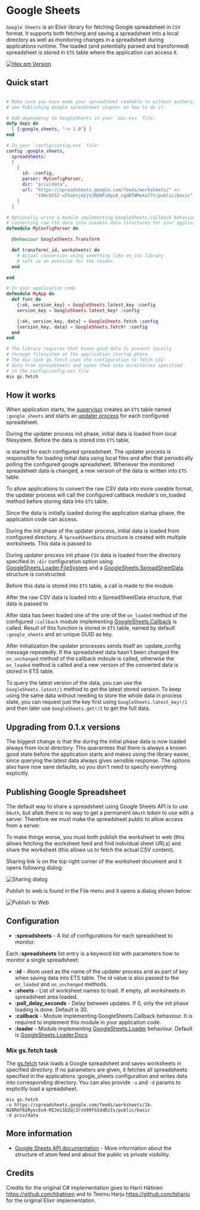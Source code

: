 # Google Sheets 

`Google Sheets` is an Elixir library for fetching Google spreadsheet in `CSV` format. It supports both fetching and saving a spreadsheet into a local directory as well as monitoring changes in a spreadsheet during applications runtime. The loaded (and potentially parsed and transformed) spreadsheet is stored in `ETS` table where the application can access it.

[![Hex.pm Version](http://img.shields.io/hexpm/v/google_sheets.svg?style=flat)](https://hex.pm/packages/google_sheets)

## Quick start

```elixir

# Make sure you have made your spreadsheet readable to without authorization,
# see Publishing Google spreadsheet chapter on how to do it.

# Add dependency to GoogleSheets in your `mix.exs` file:
defp deps do
  [ {:google_sheets, "~> 1.0"} ]
end

# In your `config/config.exs` file:
config :google_sheets,
  spreadsheets:
  [
    [    
      id: :config,
      parser: MyConfigParser,
      dir: "priv/data",
      url: "https://spreadsheets.google.com/feeds/worksheets/" <>
           "19HcQV5Z-uTXaVxjm2jVJNGNFv0pzA_cgdBTWMe4a77Y/public/basic",
    ]
  ]

# Optionally write a module implementing GoogleSheets.Callback behaviour for
# converting raw CSV data into useable data structures for your application.
defmodule MyConfigParser do

  @behaviour GoogleSheets.Transform

  def transform(_id, worksheets) do
    # Actual conversion using something like ex_csv library 
    # left as an exercise for the reader.
  end

end

# In your application code
defmodule MyApp do
  def func do
    {:ok, version_key} = GoogleSheets.latest_key :config
    version_key = GoogleSheets.latest_key! :config

    {:ok, version_key, data} = GoogleSheets.fetch :config
    {version_key, data} = GoogleSheets.fetch! :config
  end
end

# The library requires that known good data is present locally
# through filesystem at the application startup phase. 
# The mix task gs.fetch uses the configuration to fetch CSV
# data from spreadsheets and saves them into directories specified
# in the config/config.exs file
mix gs.fetch

```

## How it works

When application starts, the [supervisor](lib/google_sheets/supervisor.ex) creates an `ETS` table named `:google_sheets` and starts an [updater process](lib/google_sheets/updater.ex) for each configured spreadsheet.

During the updater process init phase, initial data is loaded from local filesystem. Before the data is stored into `ETS` table, 



is started for each configured spreadsheet. The updater process is responsible for loading initial data using local files and after that periodically polling the configured google spreadsheet. Whenever the monitored spreadsheet data is changed, a new version of the data is written into `ETS` table.

To allow applications to convert the raw CSV data into more useable format, the updater process will call the configured callback module's on_loaded method before storing data into `ETS` table.

Since the data is initially loaded during the application startup phase, the application code can access.




During the init phase of the updater process, initial data is loaded from configured directory. A `SpreadSheetData` structure is created with multiple worksheets. This data is passed to 



During updater process init phase `CSV` data is loaded from the directory specified in `:dir` configuration option using [GoogleSheets.Loader.FileSystem](lib/google_sheets/loader/file_system.ex) and a [GoogleSheets.SpreadSheetData](lib/google_sheets/loader.ex) structure is constructed.

Before this data is stored into `ETS` table, a call is made to the module 

After the raw CSV data is loaded into a SpreadSheetData structure, that data is passed to 

After data has been loaded one of the one of the `on_loaded` method of the configured `:callback` module implementing [GoogleSheets.Callback](lib/google_sheets/callback.ex) is called. Result of this function is stored in `ETS` table, named by default `:google_sheets` and an unique GUID as key.

After initialization the updater processes sends itself an :update_config message repeatedly. If the spreadsheet data hasn't been changed the `on_unchanged` method of the callback mdoule is called, otherwise the `on_loaded` method is called and a new version of the converted data is stored in ETS table.

To query the latest version of the data, you can use the `GoogleSheets.latest/1` method to get the latest stored version. To keep using the same data without needing to store the whole data in process state, you can request just the key first using `GoogleSheets.latest_key!/1` and then later use `GoogleSheets.get!/2` to get the full data.

## Upgrading from 0.1.x versions

The biggest change is that the during the initial phase data is now loaded always from local directory. This quarantees that there is always a known good state before the application starts and makes using the library easier, since querying the latest data always gives sensible response. The options also have now sane defaults, so you don't need to specify everything explicitly. 

## Publishing Google Spreadsheet

The default way to share a spreadsheet using Google Sheets API is to use `OAuth`, but afaik there is no way to get a permanent `OAuth` token to use with a server. Therefore we must make the spreadsheet public to allow access from a server.

To make things worse, you must both publish the worksheet to web (this allows fetching the worksheet feed and find individual sheet URLs) and share the worksheet (this allows us to fetch the actual CSV content).

Sharing link is on the top right corner of the worksheet document and it opens following dialog:

![Sharing dialog](/docs/share_link.png)

Publish to web is found in the File menu and it opens a dialog shown below:

![Publish to Web](/docs/publish_to_web.png)

## Configuration

* __:spreadsheets__ - A list of configurations for each spreadsheet to monitor.

Each __:spreadsheets__ list entry is a keyword list with parameters how to monitor a single spreadsheet:

* __:id__ - Atom used as the name of the updater process and as part of key when saving data into ETS table. The id value is also passed to the `on_loaded` and `on_unchanged` methods.
* __:sheets__ - List of worksheet names to load. If empty, all worksheets in spreadsheet area loaded.
* __:poll_delay_seconds__ - Delay between updates. If 0, only the init phase loading is done. Default is 30.
* __:callback__ - Module implementing GoogleSheets.Callback behaviour. It is required to implement this module in your application code.
* __:loader__ - Module implementing [GoogleSheets.Loader](lib/google_sheets/loader.ex) behaviour. Default is [GoogleSheets.Loader.Docs](lib/google_sheets/loader/docs.ex)

### Mix gs.fetch task

The [gs.fetch](lib/mix/task/gs.fetch.ex) task loads a Google spreadsheet and saves worksheets in specified directory. If no parameters are given, it fetches all spreadsheets specified in the applications :google_sheets configuration and writes data into corresponding directory. You can also provide `-u` and `-d` params to explicitly load a spreadsheet.

```
mix gs.fetch
-u https://spreadsheets.google.com/feeds/worksheets/1k-N20RmT62RyocEu4-MIJm11DZqlZrzV89fGIddDzIs/public/basic 
-d priv/data
```

## More information

* [Google Sheets API documentation](https://developers.google.com/google-apps/spreadsheets/) - More information about the structure of atom feed and about the public vs private visibility.

## Credits

Credits for the original C# implementation goes to Harri Hätinen https://github.com/hhatinen and to Teemu Harju https://github.com/tsharju for the original Elixir implementation.
